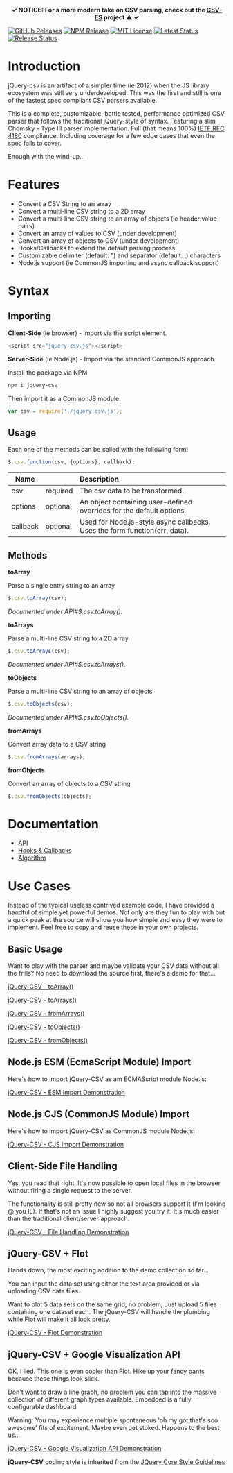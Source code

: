 <p align="center"><strong>✓ NOTICE: For a more modern take on CSV parsing, check out the <a href="https://github.com/vanillaes/csv-es">CSV-ES</a> project ⚠	✓</strong></p>

[![GitHub Releases](https://img.shields.io/github/release/typeiii/jquery-csv.svg)](https://github.com/typeiii/jquery-csv/releases)
[![NPM Release](https://img.shields.io/npm/v/jquery-csv.svg)](https://www.npmjs.com/package/jquery-csv)
[![MIT License](https://img.shields.io/badge/license-MIT-blue.svg)](https://raw.githubusercontent.com/typeiii/jquery-csv/master/LICENSE)
[![Latest Status](https://github.com/typeiii/jquery-csv/workflows/Latest/badge.svg)](https://github.com/typeiii/jquery-csv/actions)
[![Release Status](https://github.com/typeiii/jquery-csv/workflows/Release/badge.svg)](https://github.com/typeiii/jquery-csv/actions)

# Introduction

jQuery-csv is an artifact of a simpler time (ie 2012) when the JS library ecosystem was still very underdeveloped. This was the first and still is one of the fastest spec compliant CSV parsers available. 

This is a complete, customizable, battle tested, performance optimized CSV parser that follows the traditional jQuery-style of syntax. Featuring a slim Chomsky - Type III parser implementation. Full (that means 100%) [IETF RFC 4180](http://tools.ietf.org/html/rfc4180) compliance. Including coverage for a few edge cases that even the spec fails to cover.

Enough with the wind-up...


# Features

* Convert a CSV String to an array
* Convert a multi-line CSV string to a 2D array
* Convert a multi-line CSV string to an array of objects (ie header:value pairs)
* Convert an array of values to CSV (under development)
* Convert an array of objects to CSV (under development)
* Hooks/Callbacks to extend the default parsing process
* Customizable delimiter (default: ") and separator (default: ,) characters
* Node.js support (ie CommonJS importing and async callback support)

# Syntax

## Importing

**Client-Side** (ie browser) - import via the script element.
```javascript
<script src="jquery-csv.js"></script>
```

**Server-Side** (ie Node.js) - Import via the standard CommonJS approach.

Install the package via NPM

```bash
npm i jquery-csv
```
Then import it as a CommonJS module.

```javascript
var csv = require('./jquery.csv.js');
```

## Usage

Each one of the methods can be called with the following form:
```javascript
$.csv.function(csv, {options}, callback);
```

| Name		  |           | Description |
|-----------|-----------|:------------|
| csv		    | required	| The csv data to be transformed. |
| options	  | optional	| An object containing user-defined overrides for the default options. |
| callback	| optional	| Used for Node.js-style async callbacks. Uses the form function(err, data). |

## Methods

**toArray**

Parse a single entry string to an array
```javascript
$.csv.toArray(csv);
```
*Documented under API#$.csv.toArray().*

**toArrays**

Parse a multi-line CSV string to a 2D array
```javascript
$.csv.toArrays(csv);
```
*Documented under API#$.csv.toArrays().*

**toObjects**

Parse a multi-line CSV string to an array of objects
```javascript
$.csv.toObjects(csv);
```
*Documented under API#$.csv.toObjects().*

**fromArrays**

Convert array data to a CSV string
```javascript
$.csv.fromArrays(arrays);
```

**fromObjects**

Convert an array of objects to a CSV string
```javascript
$.csv.fromObjects(objects);
```

# Documentation

- [API](./docs/api.md)
- [Hooks & Callbacks](./docs/hooks-callbacks.md)
- [Algorithm](./docs/algorithm.md)

# Use Cases

Instead of the typical useless contrived example code, I have provided a handful of simple yet powerful demos. Not only are they fun to play with but a quick peak at the source will show you how simple and easy they were to implement. Feel free to copy and reuse these in your own projects.

## Basic Usage

Want to play with the parser and maybe validate your CSV data without all the frills? No need to download the source first, there's a demo for that...

[jQuery-CSV - toArray()](http://typeiii.github.io/jquery-csv/examples/to-array.html)

[jQuery-CSV - toArrays()](http://typeiii.github.io/jquery-csv/examples/to-arrays.html)

[jQuery-CSV - fromArrays()](http://typeiii.github.io/jquery-csv/examples/from-arrays.html)

[jQuery-CSV - toObjects()](http://typeiii.github.io/jquery-csv/examples/to-objects.html)

[jQuery-CSV - fromObjects()](http://typeiii.github.io/jquery-csv/examples/from-objects.html)

## Node.js ESM (EcmaScript Module) Import

Here's how to import jQuery-CSV as am ECMAScript module Node.js:

[jQuery-CSV - ESM Import Demonstration](http://typeiii.github.io/jquery-csv/examples/snippets/esm-usage.js)

## Node.js CJS (CommonJS Module) Import

Here's how to import jQuery-CSV as CommonJS module Node.js:

[jQuery-CSV - CJS Import Demonstration](http://typeiii.github.io/jquery-csv/examples/snippets/node-usage.js)

## Client-Side File Handling

Yes, you read that right. It's now possible to open local files in the browser without firing a single request to the server.

The functionality is still pretty new so not all browsers support it (I'm looking @ you IE). If that's not an issue I highly suggest you try it. It's much easier than the traditional client/server approach.

[jQuery-CSV - File Handling Demonstration](http://typeiii.github.io/jquery-csv/examples/file-handling.html)

## jQuery-CSV + Flot

Hands down, the most exciting addition to the demo collection so far...

You can input the data set using either the text area provided or via uploading CSV data files.

Want to plot 5 data sets on the same grid, no problem; Just upload 5 files containing one dataset each. The jQuery-CSV will handle the plumbing while Flot will make it all look pretty.

[jQuery-CSV - Flot Demonstration](http://typeiii.github.io/jquery-csv/examples/flot.html)

## jQuery-CSV + Google Visualization API

OK, I lied. This one is even cooler than Flot. Hike up your fancy pants because these things look slick.

Don't want to draw a line graph, no problem you can tap into the massive collection of different graph types available. Embedded is a fully configurable dashboard.

Warning: You may experience multiple spontaneous 'oh my got that's soo awesome' fits of excitement. Maybe even get stoked. Happens to the best us...

[jQuery-CSV - Google Visualization API Demonstration](http://typeiii.github.io/jquery-csv/examples/google-visualization.html)

**jQuery-CSV** coding style is inherited from the [JQuery Core Style Guidelines](https://contribute.jquery.org/style-guide/)
